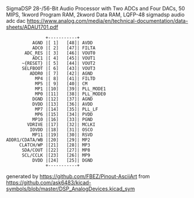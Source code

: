 SigmaDSP 28-/56-Bit Audio Processor with Two ADCs and Four DACs, 50 MIPS, 1kword Program RAM, 2kword Data RAM, LQFP-48
sigmadsp audio adc dac
https://www.analog.com/media/en/technical-documentation/data-sheets/ADAU1701.pdf


	               +-----------+
	          AGND |[ 1]   [48]| AVDD
	          ADC0 |[ 2]   [47]| FILTA
	       ADC_RES |[ 3]   [46]| VOUT0
	          ADC1 |[ 4]   [45]| VOUT1
	      ~{RESET} |[ 5]   [44]| VOUT2
	      SELFBOOT |[ 6]   [43]| VOUT3
	         ADDR0 |[ 7]   [42]| AGND
	           MP4 |[ 8]   [41]| FILTD
	           MP5 |[ 9]   [40]| CM
	           MP1 |[10]   [39]| PLL_MODE1
	           MP0 |[11]   [38]| PLL_MODE0
	          DGND |[12]   [37]| AGND
	          DVDD |[13]   [36]| AVDD
	           MP7 |[14]   [35]| PLL_LF
	           MP6 |[15]   [34]| PVDD
	          MP10 |[16]   [33]| PGND
	        VDRIVE |[17]   [32]| MCLKI
	         IOVDD |[18]   [31]| OSCO
	          MP11 |[19]   [30]| RSVD
	ADDR1/CDATA/WB |[20]   [29]| MP2
	     CLATCH/WP |[21]   [28]| MP3
	      SDA/COUT |[22]   [27]| MP8
	      SCL/CCLK |[23]   [26]| MP9
	          DVDD |[24]   [25]| DGND
	               +-----------+


generated by https://github.com/FBEZ/Pinout-AsciiArt from https://github.com/ask6483/kicad-symbols/blob/master/DSP_AnalogDevices.kicad_sym
